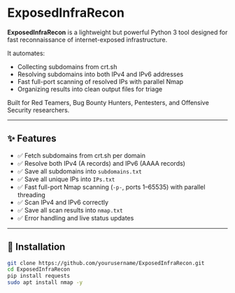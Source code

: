 # ExposedInfraRecon

**ExposedInfraRecon** is a lightweight but powerful Python 3 tool designed for fast reconnaissance of internet-exposed infrastructure.

It automates:
- Collecting subdomains from crt.sh
- Resolving subdomains into both IPv4 and IPv6 addresses
- Fast full-port scanning of resolved IPs with parallel Nmap
- Organizing results into clean output files for triage

Built for Red Teamers, Bug Bounty Hunters, Pentesters, and Offensive Security researchers.

---

## ✨ Features

- ✅ Fetch subdomains from crt.sh per domain
- ✅ Resolve both IPv4 (A records) and IPv6 (AAAA records)
- ✅ Save all subdomains into `subdomains.txt`
- ✅ Save all unique IPs into `IPs.txt`
- ✅ Fast full-port Nmap scanning (`-p-`, ports 1–65535) with parallel threading
- ✅ Scan IPv4 and IPv6 correctly
- ✅ Save all scan results into `nmap.txt`
- ✅ Error handling and live status updates

---

## 🚀 Installation

```bash
git clone https://github.com/yourusername/ExposedInfraRecon.git
cd ExposedInfraRecon
pip install requests
sudo apt install nmap -y
